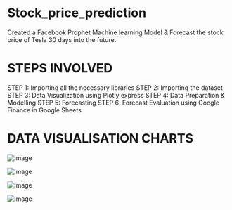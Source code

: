 # Stock_price_prediction
Created a Facebook Prophet Machine learning Model &amp; Forecast the stock price of Tesla 30 days into the future.

# STEPS INVOLVED

STEP 1: Importing all the necessary libraries
STEP 2: Importing the dataset 
STEP 3: Data Visualization using Plotly express
STEP 4: Data Preparation & Modelling
STEP 5: Forecasting
STEP 6: Forecast Evaluation using Google Finance in Google Sheets

# DATA VISUALISATION CHARTS
![image](https://github.com/user-attachments/assets/b6c57867-466a-4cb2-b1bf-dbce0b3f8f72)

![image](https://github.com/user-attachments/assets/80c24888-519d-4a71-97fc-93d9187a8e5b)

![image](https://github.com/user-attachments/assets/6642d029-8ec4-4a60-9d2a-22ee8d30777a)

![image](https://github.com/user-attachments/assets/32daf75a-96f4-4617-a8ef-991a182e7220)








